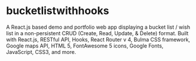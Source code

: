 # bucketlistwithhooks
A React.js based demo and portfolio web app displaying a bucket list / wish list in a non-persistent CRUD (Create, Read, Update, &amp; Delete) format.  Built with React.js, RESTful API, Hooks, React Router v 4, Bulma CSS framework, Google maps API, HTML 5, FontAwesome 5 icons, Google Fonts, JavaScript, CSS3, and more.
